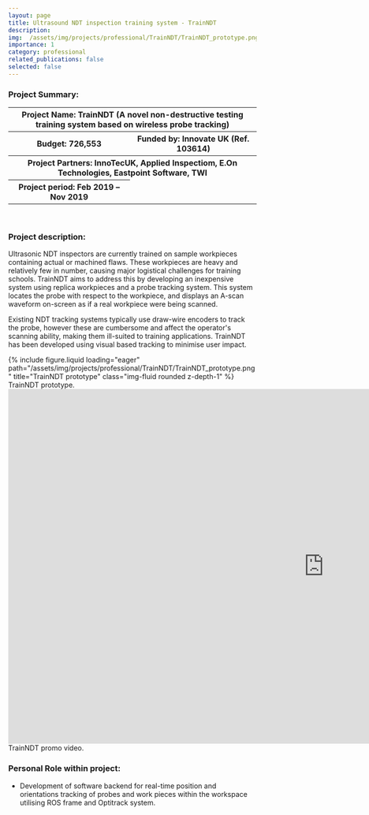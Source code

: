 ```yaml
---
layout: page
title: Ultrasound NDT inspection training system - TrainNDT
description: 
img:  /assets/img/projects/professional/TrainNDT/TrainNDT_prototype.png
importance: 1
category: professional
related_publications: false
selected: false
---
```


<h3>Project Summary: </h3>


<table>
<tr>
    <th colspan="2"> Project Name: TrainNDT (A novel non-destructive testing training system based on wireless probe tracking)</th>
</tr>
<tr>
    <th>Budget: 726,553</th>
    <th>Funded by: Innovate UK (Ref. 103614)</th>
</tr>
<tr>
    <th colspan="2">Project Partners: InnoTecUK, Applied Inspectiom, E.On Technologies, Eastpoint Software, TWI</th>
</tr>
<tr>
    <th> Project period: Feb 2019 – Nov 2019</th>
</tr>
</table>
<br>
<h3>Project description: </h3>

Ultrasonic NDT inspectors are currently trained on sample workpieces containing actual or machined flaws. These workpieces are heavy and relatively few in number, causing major logistical challenges
for training schools. TrainNDT aims to address this by developing an inexpensive system using replica workpieces and a probe tracking system. This system locates the probe with respect to the workpiece, 
and displays an A-scan waveform on-screen as if a real workpiece were being scanned.

Existing NDT tracking systems typically use draw-wire encoders to track the probe, however these are cumbersome and affect the operator's scanning ability, making them ill-suited to training applications. 
TrainNDT has been developed using visual based tracking to minimise user impact.

<div class="row justify-content-sm-center">
    <div class="col-sm-8">
        {% include figure.liquid loading="eager" path="/assets/img/projects/professional/TrainNDT/TrainNDT_prototype.png" title="TrainNDT prototype" class="img-fluid rounded z-depth-1" %}
    </div>
</div>
<div class="caption">
    TrainNDT prototype.
</div>

<div class="row justify-content-sm-center">
    <iframe width="1280" height="720" src="https://www.youtube.com/embed/JF85pCZZUhQ" title="TrainNDT: A Novel NDT Training System" frameborder="0" allow="accelerometer; autoplay; clipboard-write; encrypted-media; gyroscope; picture-in-picture; web-share" referrerpolicy="strict-origin-when-cross-origin" allowfullscreen></iframe>
</div>
<div class="caption">
    TrainNDT promo video.
</div>


<h3>Personal Role within project: </h3>
<ul>
  <li>Development of software backend for real-time position and orientations tracking of probes and work pieces within the workspace utilising ROS frame and Optitrack system.</li>
</ul>


